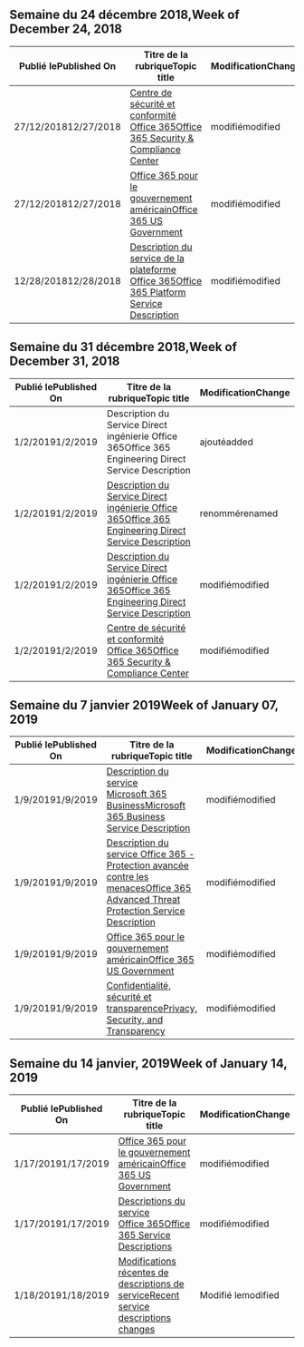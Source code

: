 <!-- This file is generated automatically each week. Changes made to this file will be overwritten.-->




## <a name="week-of-december-24-2018"></a><span data-ttu-id="34618-101">Semaine du 24 décembre 2018,</span><span class="sxs-lookup"><span data-stu-id="34618-101">Week of December 24, 2018</span></span>


| <span data-ttu-id="34618-102">Publié le</span><span class="sxs-lookup"><span data-stu-id="34618-102">Published On</span></span> |<span data-ttu-id="34618-103">Titre de la rubrique</span><span class="sxs-lookup"><span data-stu-id="34618-103">Topic title</span></span> | <span data-ttu-id="34618-104">Modification</span><span class="sxs-lookup"><span data-stu-id="34618-104">Change</span></span> |
|------|------------|--------|
| <span data-ttu-id="34618-105">27/12/2018</span><span class="sxs-lookup"><span data-stu-id="34618-105">12/27/2018</span></span> | [<span data-ttu-id="34618-106">Centre de sécurité et conformité Office 365</span><span class="sxs-lookup"><span data-stu-id="34618-106">Office 365 Security & Compliance Center</span></span>](/Office365/ServiceDescriptions/office-365-platform-service-description/office-365-securitycompliance-center) | <span data-ttu-id="34618-107">modifié</span><span class="sxs-lookup"><span data-stu-id="34618-107">modified</span></span> |
| <span data-ttu-id="34618-108">27/12/2018</span><span class="sxs-lookup"><span data-stu-id="34618-108">12/27/2018</span></span> | [<span data-ttu-id="34618-109">Office 365 pour le gouvernement américain</span><span class="sxs-lookup"><span data-stu-id="34618-109">Office 365 US Government</span></span>](/Office365/ServiceDescriptions/office-365-platform-service-description/office-365-us-government/office-365-us-government) | <span data-ttu-id="34618-110">modifié</span><span class="sxs-lookup"><span data-stu-id="34618-110">modified</span></span> |
| <span data-ttu-id="34618-111">12/28/2018</span><span class="sxs-lookup"><span data-stu-id="34618-111">12/28/2018</span></span> | [<span data-ttu-id="34618-112">Description du service de la plateforme Office 365</span><span class="sxs-lookup"><span data-stu-id="34618-112">Office 365 Platform Service Description</span></span>](/Office365/ServiceDescriptions/office-365-platform-service-description/office-365-platform-service-description) | <span data-ttu-id="34618-113">modifié</span><span class="sxs-lookup"><span data-stu-id="34618-113">modified</span></span> |


## <a name="week-of-december-31-2018"></a><span data-ttu-id="34618-114">Semaine du 31 décembre 2018,</span><span class="sxs-lookup"><span data-stu-id="34618-114">Week of December 31, 2018</span></span>


| <span data-ttu-id="34618-115">Publié le</span><span class="sxs-lookup"><span data-stu-id="34618-115">Published On</span></span> |<span data-ttu-id="34618-116">Titre de la rubrique</span><span class="sxs-lookup"><span data-stu-id="34618-116">Topic title</span></span> | <span data-ttu-id="34618-117">Modification</span><span class="sxs-lookup"><span data-stu-id="34618-117">Change</span></span> |
|------|------------|--------|
| <span data-ttu-id="34618-118">1/2/2019</span><span class="sxs-lookup"><span data-stu-id="34618-118">1/2/2019</span></span> | <span data-ttu-id="34618-119">Description du Service Direct ingénierie Office 365</span><span class="sxs-lookup"><span data-stu-id="34618-119">Office 365 Engineering Direct Service Description</span></span> | <span data-ttu-id="34618-120">ajouté</span><span class="sxs-lookup"><span data-stu-id="34618-120">added</span></span> |
| <span data-ttu-id="34618-121">1/2/2019</span><span class="sxs-lookup"><span data-stu-id="34618-121">1/2/2019</span></span> | [<span data-ttu-id="34618-122">Description du Service Direct ingénierie Office 365</span><span class="sxs-lookup"><span data-stu-id="34618-122">Office 365 Engineering Direct Service Description</span></span>](/Office365/ServiceDescriptions/office-365-engineering-direct-service-description) | <span data-ttu-id="34618-123">renommé</span><span class="sxs-lookup"><span data-stu-id="34618-123">renamed</span></span> |
| <span data-ttu-id="34618-124">1/2/2019</span><span class="sxs-lookup"><span data-stu-id="34618-124">1/2/2019</span></span> | [<span data-ttu-id="34618-125">Description du Service Direct ingénierie Office 365</span><span class="sxs-lookup"><span data-stu-id="34618-125">Office 365 Engineering Direct Service Description</span></span>](/Office365/ServiceDescriptions/office-365-engineering-direct-service-description) | <span data-ttu-id="34618-126">modifié</span><span class="sxs-lookup"><span data-stu-id="34618-126">modified</span></span> |
| <span data-ttu-id="34618-127">1/2/2019</span><span class="sxs-lookup"><span data-stu-id="34618-127">1/2/2019</span></span> | [<span data-ttu-id="34618-128">Centre de sécurité et conformité Office 365</span><span class="sxs-lookup"><span data-stu-id="34618-128">Office 365 Security & Compliance Center</span></span>](/Office365/ServiceDescriptions/office-365-platform-service-description/office-365-securitycompliance-center) | <span data-ttu-id="34618-129">modifié</span><span class="sxs-lookup"><span data-stu-id="34618-129">modified</span></span> |


## <a name="week-of-january-07-2019"></a><span data-ttu-id="34618-130">Semaine du 7 janvier 2019</span><span class="sxs-lookup"><span data-stu-id="34618-130">Week of January 07, 2019</span></span>


| <span data-ttu-id="34618-131">Publié le</span><span class="sxs-lookup"><span data-stu-id="34618-131">Published On</span></span> |<span data-ttu-id="34618-132">Titre de la rubrique</span><span class="sxs-lookup"><span data-stu-id="34618-132">Topic title</span></span> | <span data-ttu-id="34618-133">Modification</span><span class="sxs-lookup"><span data-stu-id="34618-133">Change</span></span> |
|------|------------|--------|
| <span data-ttu-id="34618-134">1/9/2019</span><span class="sxs-lookup"><span data-stu-id="34618-134">1/9/2019</span></span> | [<span data-ttu-id="34618-135">Description du service Microsoft 365 Business</span><span class="sxs-lookup"><span data-stu-id="34618-135">Microsoft 365 Business Service Description</span></span>](/Office365/ServiceDescriptions/microsoft-365-business-service-description) | <span data-ttu-id="34618-136">modifié</span><span class="sxs-lookup"><span data-stu-id="34618-136">modified</span></span> |
| <span data-ttu-id="34618-137">1/9/2019</span><span class="sxs-lookup"><span data-stu-id="34618-137">1/9/2019</span></span> | [<span data-ttu-id="34618-138">Description du service Office 365 - Protection avancée contre les menaces</span><span class="sxs-lookup"><span data-stu-id="34618-138">Office 365 Advanced Threat Protection Service Description</span></span>](/Office365/ServiceDescriptions/office-365-advanced-threat-protection-service-description) | <span data-ttu-id="34618-139">modifié</span><span class="sxs-lookup"><span data-stu-id="34618-139">modified</span></span> |
| <span data-ttu-id="34618-140">1/9/2019</span><span class="sxs-lookup"><span data-stu-id="34618-140">1/9/2019</span></span> | [<span data-ttu-id="34618-141">Office 365 pour le gouvernement américain</span><span class="sxs-lookup"><span data-stu-id="34618-141">Office 365 US Government</span></span>](/Office365/ServiceDescriptions/office-365-platform-service-description/office-365-us-government/office-365-us-government) | <span data-ttu-id="34618-142">modifié</span><span class="sxs-lookup"><span data-stu-id="34618-142">modified</span></span> |
| <span data-ttu-id="34618-143">1/9/2019</span><span class="sxs-lookup"><span data-stu-id="34618-143">1/9/2019</span></span> | [<span data-ttu-id="34618-144">Confidentialité, sécurité et transparence</span><span class="sxs-lookup"><span data-stu-id="34618-144">Privacy, Security, and Transparency</span></span>](/Office365/ServiceDescriptions/office-365-platform-service-description/privacy-security-and-transparency) | <span data-ttu-id="34618-145">modifié</span><span class="sxs-lookup"><span data-stu-id="34618-145">modified</span></span> |


## <a name="week-of-january-14-2019"></a><span data-ttu-id="34618-146">Semaine du 14 janvier, 2019</span><span class="sxs-lookup"><span data-stu-id="34618-146">Week of January 14, 2019</span></span>


| <span data-ttu-id="34618-147">Publié le</span><span class="sxs-lookup"><span data-stu-id="34618-147">Published On</span></span> |<span data-ttu-id="34618-148">Titre de la rubrique</span><span class="sxs-lookup"><span data-stu-id="34618-148">Topic title</span></span> | <span data-ttu-id="34618-149">Modification</span><span class="sxs-lookup"><span data-stu-id="34618-149">Change</span></span> |
|------|------------|--------|
| <span data-ttu-id="34618-150">1/17/2019</span><span class="sxs-lookup"><span data-stu-id="34618-150">1/17/2019</span></span> | [<span data-ttu-id="34618-151">Office 365 pour le gouvernement américain</span><span class="sxs-lookup"><span data-stu-id="34618-151">Office 365 US Government</span></span>](/Office365/ServiceDescriptions/office-365-platform-service-description/office-365-us-government/office-365-us-government) | <span data-ttu-id="34618-152">modifié</span><span class="sxs-lookup"><span data-stu-id="34618-152">modified</span></span> |
| <span data-ttu-id="34618-153">1/17/2019</span><span class="sxs-lookup"><span data-stu-id="34618-153">1/17/2019</span></span> | [<span data-ttu-id="34618-154">Descriptions du service Office 365</span><span class="sxs-lookup"><span data-stu-id="34618-154">Office 365 Service Descriptions </span></span>](/Office365/ServiceDescriptions/office-365-service-descriptions-technet-library) | <span data-ttu-id="34618-155">modifié</span><span class="sxs-lookup"><span data-stu-id="34618-155">modified</span></span> |
| <span data-ttu-id="34618-156">1/18/2019</span><span class="sxs-lookup"><span data-stu-id="34618-156">1/18/2019</span></span> | [<span data-ttu-id="34618-157">Modifications récentes de descriptions de service</span><span class="sxs-lookup"><span data-stu-id="34618-157">Recent service descriptions changes</span></span>](/Office365/ServiceDescriptions/recent-service-descriptions-changes) | <span data-ttu-id="34618-158">Modifié le</span><span class="sxs-lookup"><span data-stu-id="34618-158">modified</span></span> |
